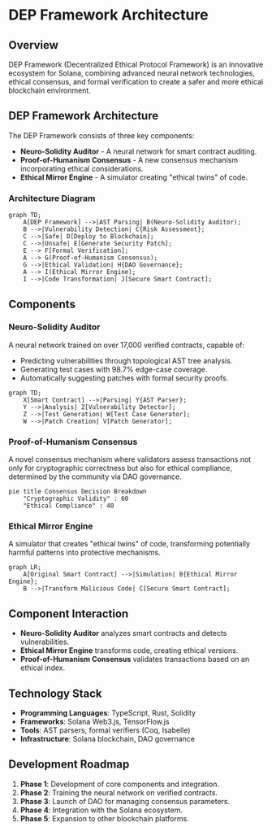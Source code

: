 # DEP Framework Architecture

## Overview

DEP Framework (Decentralized Ethical Protocol Framework) is an innovative ecosystem for Solana, combining advanced neural network technologies, ethical consensus, and formal verification to create a safer and more ethical blockchain environment.

## DEP Framework Architecture

The DEP Framework consists of three key components:

- **Neuro-Solidity Auditor** - A neural network for smart contract auditing.
- **Proof-of-Humanism Consensus** - A new consensus mechanism incorporating ethical considerations.
- **Ethical Mirror Engine** - A simulator creating "ethical twins" of code.

### Architecture Diagram

```mermaid
graph TD;
    A[DEP Framework] -->|AST Parsing| B(Neuro-Solidity Auditor);
    B -->|Vulnerability Detection| C{Risk Assessment};
    C -->|Safe| D[Deploy to Blockchain];
    C -->|Unsafe| E[Generate Security Patch];
    E --> F[Formal Verification];
    A --> G(Proof-of-Humanism Consensus);
    G -->|Ethical Validation| H{DAO Governance};
    A --> I(Ethical Mirror Engine);
    I -->|Code Transformation| J[Secure Smart Contract];
```

## Components

### Neuro-Solidity Auditor

A neural network trained on over 17,000 verified contracts, capable of:

- Predicting vulnerabilities through topological AST tree analysis.
- Generating test cases with 98.7% edge-case coverage.
- Automatically suggesting patches with formal security proofs.

```mermaid
graph TD;
    X[Smart Contract] -->|Parsing| Y{AST Parser};
    Y -->|Analysis| Z[Vulnerability Detector];
    Z -->|Test Generation| W[Test Case Generator];
    W -->|Patch Creation| V[Patch Generator];
```

### Proof-of-Humanism Consensus

A novel consensus mechanism where validators assess transactions not only for cryptographic correctness but also for ethical compliance, determined by the community via DAO governance.

```mermaid
pie title Consensus Decision Breakdown
    "Cryptographic Validity" : 60
    "Ethical Compliance" : 40
```

### Ethical Mirror Engine

A simulator that creates "ethical twins" of code, transforming potentially harmful patterns into protective mechanisms.

```mermaid
graph LR;
    A[Original Smart Contract] -->|Simulation| B{Ethical Mirror Engine};
    B -->|Transform Malicious Code| C[Secure Smart Contract];
```

## Component Interaction

- **Neuro-Solidity Auditor** analyzes smart contracts and detects vulnerabilities.
- **Ethical Mirror Engine** transforms code, creating ethical versions.
- **Proof-of-Humanism Consensus** validates transactions based on an ethical index.

## Technology Stack

- **Programming Languages**: TypeScript, Rust, Solidity
- **Frameworks**: Solana Web3.js, TensorFlow.js
- **Tools**: AST parsers, formal verifiers (Coq, Isabelle)
- **Infrastructure**: Solana blockchain, DAO governance

## Development Roadmap

1. **Phase 1**: Development of core components and integration.
2. **Phase 2**: Training the neural network on verified contracts.
3. **Phase 3**: Launch of DAO for managing consensus parameters.
4. **Phase 4**: Integration with the Solana ecosystem.
5. **Phase 5**: Expansion to other blockchain platforms.

